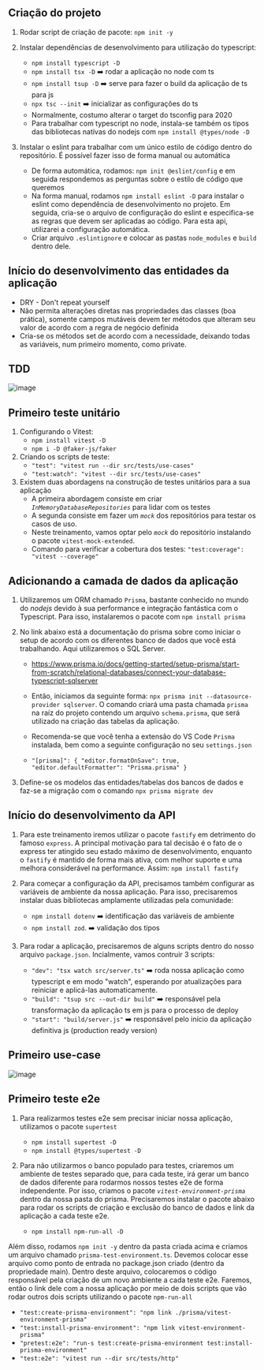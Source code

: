 ## Criação do projeto

1. Rodar script de criação de pacote: `npm init -y`
2. Instalar dependências de desenvolvimento para utilização do typescript:

   - `npm install typescript -D`
   - `npm install tsx -D` ➡️ rodar a aplicação no node com ts
   - `npm install tsup -D` ➡️ serve para fazer o build da aplicação de ts para js
   - `npx tsc --init` ➡️ inicializar as configurações do ts
   - Normalmente, costumo alterar o target do tsconfig para 2020
   - Para trabalhar com typescript no node, instala-se também os tipos das bibliotecas nativas do nodejs com `npm install @types/node -D`

3. Instalar o eslint para trabalhar com um único estilo de código dentro do repositório. É possível fazer isso de forma manual ou automática
   - De forma automática, rodamos: `npm init @eslint/config` e em seguida respondemos as perguntas sobre o estilo de código que queremos
   - Na forma manual, rodamos `npm install eslint -D` para instalar o eslint como dependência de desenvolvimento no projeto. Em seguida, cria-se o arquivo de configuração do eslint e especifica-se as regras que devem ser aplicadas ao código. Para esta api, utilizarei a configuração automática.
   - Criar arquivo `.eslintignore` e colocar as pastas `node_modules` e `build` dentro dele.

## Início do desenvolvimento das entidades da aplicação

- DRY - Don't repeat yourself
- Não permita alterações diretas nas propriedades das classes (boa prática), somente campos mutáveis devem ter métodos que alteram seu valor de acordo com a regra de negócio definida
- Cria-se os métodos set de acordo com a necessidade, deixando todas as variáveis, num primeiro momento, como private.

## TDD

![image](https://marsner.com/wp-content/uploads/test-driven-development-TDD.png)

## Primeiro teste unitário

1. Configurando o Vitest:
   - `npm install vitest -D`
   - `npm i -D @faker-js/faker`
2. Criando os scripts de teste:
   - `"test": "vitest run --dir src/tests/use-cases"`
   - `"test:watch": "vitest --dir src/tests/use-cases"`
3. Existem duas abordagens na construção de testes unitários para a sua aplicação
   - A primeira abordagem consiste em criar _`InMemoryDatabaseRepositories`_ para lidar com os testes
   - A segunda consiste em fazer um _`mock`_ dos repositórios para testar os casos de uso.
   - Neste treinamento, vamos optar pelo _`mock`_ do repositório instalando o pacote `vitest-mock-extended`.
   - Comando para verificar a cobertura dos testes: `"test:coverage": "vitest --coverage"`

## Adicionando a camada de dados da aplicação

1. Utilizaremos um ORM chamado `Prisma`, bastante conhecido no mundo do _nodejs_ devido à sua performance e integração fantástica com o Typescript. Para isso, instalaremos o pacote com `npm install prisma`
2. No link abaixo está a documentação do prisma sobre como iniciar o setup de acordo com os diferentes banco de dados que você está trabalhando. Aqui utilizaremos o SQL Server.

   - https://www.prisma.io/docs/getting-started/setup-prisma/start-from-scratch/relational-databases/connect-your-database-typescript-sqlserver

   - Então, iniciamos da seguinte forma: `npx prisma init --datasource-provider sqlserver`. O comando criará uma pasta chamada `prisma` na raíz do projeto contendo um arquivo `schema.prisma`, que será utilizado na criação das tabelas da aplicação.

   - Recomenda-se que você tenha a extensão do VS Code `Prisma` instalada, bem como a seguinte configuração no seu `settings.json`
   - `"[prisma]": { "editor.formatOnSave": true, "editor.defaultFormatter": "Prisma.prisma" }`

3. Define-se os modelos das entidades/tabelas dos bancos de dados e faz-se a migração com o comando `npx prisma migrate dev`

## Início do desenvolvimento da API

1. Para este treinamento iremos utilizar o pacote `fastify` em detrimento do famoso `express`. A principal motivação para tal decisão é o fato de o express ter atingido seu estado máximo de desenvolvimento, enquanto o `fastify` é mantido de forma mais ativa, com melhor suporte e uma melhora considerável na performance.
   Assim: `npm install fastify`

2. Para começar a configuração da API, precisamos também configurar as variáveis de ambiente da nossa aplicação. Para isso, precisaremos instalar duas bibliotecas amplamente utilizadas pela comunidade:

   - `npm install dotenv` ➡️ identificação das variáveis de ambiente
   - `npm install zod`. ➡️ validação dos tipos

3. Para rodar a aplicação, precisaremos de alguns scripts dentro do nosso arquivo `package.json`. Incialmente, vamos contruir 3 scripts:
   - `"dev": "tsx watch src/server.ts"` ➡️ roda nossa aplicação como typescript e em modo "watch", esperando por atualizações para reiniciar e aplicá-las automaticamente.
   - `"build": "tsup src --out-dir build"` ➡️ responsável pela transformação da aplicação ts em js para o processo de deploy
   - `"start": "build/server.js"` ➡️ responsável pelo início da aplicação definitiva js (production ready version)

## Primeiro use-case

![image](https://miro.medium.com/v2/resize:fit:4800/format:webp/1*0R0r00uF1RyRFxkxo3HVDg.png)

## Primeiro teste e2e

1. Para realizarmos testes e2e sem precisar iniciar nossa aplicação, utilizamos o pacote `supertest`

   - `npm install supertest -D`
   - `npm install @types/supertest -D`

2. Para não utilizarmos o banco populado para testes, criaremos um ambiente de testes separado que, para cada teste, irá gerar um banco de dados diferente para rodarmos nossos testes e2e de forma independente. Por isso, criamos o pacote _`vitest-environment-prisma`_ dentro da nossa pasta do prisma. Precisaremos instalar o pacote abaixo para rodar os scripts de criação e exclusão do banco de dados e link da aplicação a cada teste e2e.
   - `npm install npm-run-all -D`

Além disso, rodamos `npm init -y` dentro da pasta criada acima e criamos um arquivo chamado `prisma-test-environment.ts`. Devemos colocar esse arquivo como ponto de entrada no package.json criado (dentro da propriedade main). Dentro deste arquivo, colocaremos o código responsável pela criação de um novo ambiente a cada teste e2e.
Faremos, então o link dele com a nossa aplicação por meio de dois scripts que vão rodar outros dois scripts utilizando o pacote `npm-run-all`

- `"test:create-prisma-environment": "npm link ./prisma/vitest-environment-prisma"`
- `"test:install-prisma-environment": "npm link vitest-environment-prisma"`
- `"pretest:e2e": "run-s test:create-prisma-environment test:install-prisma-environment"`
- `"test:e2e": "vitest run --dir src/tests/http"`
